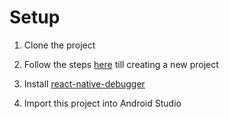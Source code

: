 # Setup

1. Clone the project

2. Follow the steps [here](https://facebook.github.io/react-native/docs/getting-started.html) till creating a new project

3. Install [react-native-debugger](https://github.com/jhen0409/react-native-debugger)

4. Import this project into Android Studio

